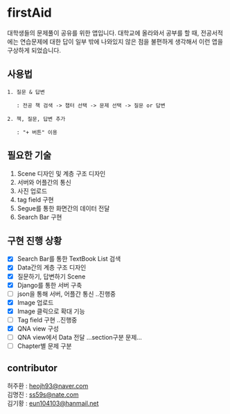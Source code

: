 # firstAid

대학생들의 문제풀이 공유를 위한 앱입니다. 대학교에 올라와서 공부를 할 때, 전공서적에는 연습문제에 대한 답이 일부 밖에 나와있지 않은 점을 불편하게 생각해서 이런 앱을 구상하게 되었습니다.

## 사용법
```
1. 질문 & 답변
   
   : 전공 책 검색 -> 챕터 선택 -> 문제 선택 -> 질문 or 답변

2. 책, 질문, 답변 추가

   : "+ 버튼" 이용
```


## 필요한 기술

1. Scene 디자인 및 계층 구조 디자인
2. 서버와 어플간의 통신
3. 사진 업로드
4. tag field 구현
5. Segue를 통한 화면간의 데이터 전달
6. Search Bar 구현

## 구현 진행 상황
- [x] Search Bar를 통한 TextBook List 검색
- [x] Data간의 계층 구조 디자인
- [x] 질문하기, 답변하기 Scene
- [x] Django를 통한 서버 구축
- [ ] json을 통해 서버, 어플간 통신 ..진행중
- [x] Image 업로드
- [x] Image 클릭으로 확대 기능
- [ ] Tag field 구현 ..진행중
- [x] QNA view 구성
- [ ] QNA view에서 Data 전달 ...section구분 문제...
- [ ] Chapter별 문제 구분

## contributor

허주환 : heojh93@naver.com  
김명진 : ss59s@nate.com  
김기황 : eun104103@hanmail.net 

